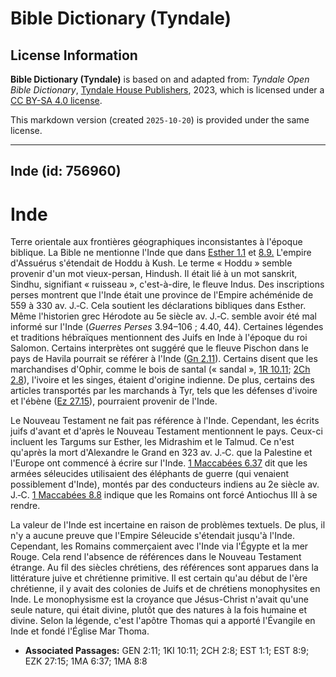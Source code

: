 # Bible Dictionary (Tyndale)

## License Information

**Bible Dictionary (Tyndale)** is based on and adapted from: _Tyndale Open Bible Dictionary_, [Tyndale House Publishers](https://tyndaleopenresources.com/), 2023, which is licensed under a [CC BY-SA 4.0 license](https://creativecommons.org/licenses/by-sa/4.0/legalcode.en).

This markdown version (created `2025-10-20`) is provided under the same license.



--------------------------------

## Inde (id: 756960)

Inde
====

Terre orientale aux frontières géographiques inconsistantes à l'époque biblique. La Bible ne mentionne l'Inde que dans [Esther 1\.1](https://ref.ly/Esth1:1) et [8\.9\.](https://ref.ly/Esth8:9) L'empire d'Assuérus s'étendait de Hoddu à Kush. Le terme « Hoddu » semble provenir d'un mot vieux\-persan, Hindush. Il était lié à un mot sanskrit, Sindhu, signifiant « ruisseau », c'est\-à\-dire, le fleuve Indus. Des inscriptions perses montrent que l'Inde était une province de l'Empire achéménide de 559 à 330 av. J.‑C. Cela soutient les déclarations bibliques dans Esther. Même l'historien grec Hérodote au 5e siècle av. J.‑C. semble avoir été mal informé sur l'Inde (*Guerres Perses* 3\.94–106 ; 4\.40, 44\). Certaines légendes et traditions hébraïques mentionnent des Juifs en Inde à l'époque du roi Salomon. Certains interprètes ont suggéré que le fleuve Pischon dans le pays de Havila pourrait se référer à l'Inde ([Gn 2\.11](https://ref.ly/Gen2:11)). Certains disent que les marchandises d'Ophir, comme le bois de santal (« sandal », [1R 10\.11](https://ref.ly/1Kgs10:11); [2Ch 2\.8](https://ref.ly/2Chr2:8)), l'ivoire et les singes, étaient d'origine indienne. De plus, certains des articles transportés par les marchands à Tyr, tels que les défenses d'ivoire et l'ébène ([Ez 27\.15](https://ref.ly/Ezek27:15)), pourraient provenir de l'Inde.

Le Nouveau Testament ne fait pas référence à l'Inde. Cependant, les écrits juifs d'avant et d'après le Nouveau Testament mentionnent le pays. Ceux\-ci incluent les Targums sur Esther, les Midrashim et le Talmud. Ce n'est qu'après la mort d'Alexandre le Grand en 323 av. J.‑C. que la Palestine et l'Europe ont commencé à écrire sur l'Inde. [1 Maccabées 6\.37](https://ref.ly/1Macc6:37) dit que les armées séleucides utilisaient des éléphants de guerre (qui venaient possiblement d'Inde), montés par des conducteurs indiens au 2e siècle av. J.‑C. [1 Maccabées 8\.8](https://ref.ly/1Macc8:8) indique que les Romains ont forcé Antiochus III à se rendre.

La valeur de l'Inde est incertaine en raison de problèmes textuels. De plus, il n'y a aucune preuve que l'Empire Séleucide s'étendait jusqu'à l'Inde. Cependant, les Romains commerçaient avec l'Inde via l'Égypte et la mer Rouge. Cela rend l'absence de références dans le Nouveau Testament étrange. Au fil des siècles chrétiens, des références sont apparues dans la littérature juive et chrétienne primitive. Il est certain qu'au début de l'ère chrétienne, il y avait des colonies de Juifs et de chrétiens monophysites en Inde. Le monophysisme est la croyance que Jésus\-Christ n'avait qu'une seule nature, qui était divine, plutôt que des natures à la fois humaine et divine. Selon la légende, c'est l'apôtre Thomas qui a apporté l'Évangile en Inde et fondé l'Église Mar Thoma.

* **Associated Passages:** GEN 2:11; 1KI 10:11; 2CH 2:8; EST 1:1; EST 8:9; EZK 27:15; 1MA 6:37; 1MA 8:8

